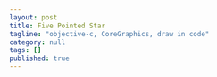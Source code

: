 ```yaml
---
layout: post
title: Five Pointed Star
tagline: "objective-c, CoreGraphics, draw in code"
category: null
tags: []
published: true
---
```

